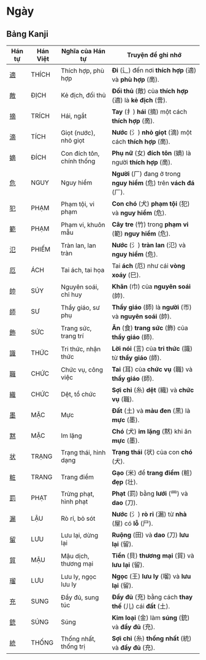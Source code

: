 # Ngày

## Bảng Kanji

| Hán tự | Hán Việt | Nghĩa của Hán tự | Truyện để ghi nhớ |
|---|---|---|---|
| [適](https://www.google.com/search?q=https://mazii.net/vi-VN/search/kanji/javi/%E9%81%A9) | THÍCH | Thích hợp, phù hợp | **Đi** (辶) đến nơi **thích hợp** (適) và **phù hợp** (啇). |
| [敵](https://www.google.com/search?q=https://mazii.net/vi-VN/search/kanji/javi/%E6%95%B5) | ĐỊCH | Kẻ địch, đối thủ | **Đối thủ** (敵) của **thích hợp** (適) là **kẻ địch** (啻). |
| [摘](https://www.google.com/search?q=https://mazii.net/vi-VN/search/kanji/javi/%E6%91%98) | TRÍCH | Hái, ngắt | **Tay** (扌) **hái** (摘) một cách **thích hợp** (啇). |
| [滴](https://www.google.com/search?q=https://mazii.net/vi-VN/search/kanji/javi/%E6%BB%B4) | TÍCH | Giọt (nước), nhỏ giọt | **Nước** (氵) **nhỏ giọt** (滴) một cách **thích hợp** (啇). |
| [嫡](https://www.google.com/search?q=https://mazii.net/vi-VN/search/kanji/javi/%E5%AB%A1) | ĐÍCH | Con đích tôn, chính thống | **Phụ nữ** (女) **đích tôn** (嫡) là người **thích hợp** (啇). |
| [危](https://www.google.com/search?q=https://mazii.net/vi-VN/search/kanji/javi/%E5%8D%B1) | NGUY | Nguy hiểm | **Người** (厂) đang ở trong **nguy hiểm** (危) trên **vách đá** (厂). |
| [犯](https://www.google.com/search?q=https://mazii.net/vi-VN/search/kanji/javi/%E7%8A%AF) | PHẠM | Phạm tội, vi phạm | **Con chó** (犬) **phạm tội** (犯) và **nguy hiểm** (危). |
| [範](https://www.google.com/search?q=https://mazii.net/vi-VN/search/kanji/javi/%E7%AF%84) | PHẠM | Phạm vi, khuôn mẫu | **Cây tre** (竹) trong **phạm vi** (範) **nguy hiểm** (危). |
| [氾](https://www.google.com/search?q=https://mazii.net/vi-VN/search/kanji/javi/%E6%B0%BE) | PHIẾM | Tràn lan, lan tràn | **Nước** (氵) **tràn lan** (氾) và **nguy hiểm** (危). |
| [厄](https://www.google.com/search?q=https://mazii.net/vi-VN/search/kanji/javi/%E5%8E%84) | ÁCH | Tai ách, tai họa | Tai **ách** (厄) như cái **vòng xoáy** (巳). |
| [帥](https://www.google.com/search?q=https://mazii.net/vi-VN/search/kanji/javi/%E5%B8%A5) | SÚY | Nguyên soái, chỉ huy | **Khăn** (巾) của **nguyên soái** (帥). |
| [師](https://www.google.com/search?q=https://mazii.net/vi-VN/search/kanji/javi/%E5%B8%AB) | SƯ | Thầy giáo, sư phụ | **Thầy giáo** (師) là **người** (帀) và **nguyên soái** (帥). |
| [飾](https://www.google.com/search?q=https://mazii.net/vi-VN/search/kanji/javi/%E9%A3%BE) | SỨC | Trang sức, trang trí | **Ăn** (食) **trang sức** (飾) của **thầy giáo** (師). |
| [識](https://www.google.com/search?q=https://mazii.net/vi-VN/search/kanji/javi/%E8%AD%98) | THỨC | Tri thức, nhận thức | **Lời nói** (言) của **tri thức** (識) từ **thầy giáo** (師). |
| [職](https://www.google.com/search?q=https://mazii.net/vi-VN/search/kanji/javi/%E8%81%B7) | CHỨC | Chức vụ, công việc | **Tai** (耳) của **chức vụ** (職) và **thầy giáo** (師). |
| [織](https://www.google.com/search?q=https://mazii.net/vi-VN/search/kanji/javi/%E7%B9%94) | CHỨC | Dệt, tổ chức | **Sợi chỉ** (糸) **dệt** (織) và **chức vụ** (職). |
| [墨](https://www.google.com/search?q=https://mazii.net/vi-VN/search/kanji/javi/%E5%A2%A8) | MẶC | Mực | **Đất** (土) và **màu đen** (黒) là **mực** (墨). |
| [黙](https://www.google.com/search?q=https://mazii.net/vi-VN/search/kanji/javi/%E9%BB%99) | MẶC | Im lặng | **Chó** (犬) **im lặng** (黙) khi ăn **mực** (墨). |
| [状](https://www.google.com/search?q=https://mazii.net/vi-VN/search/kanji/javi/%E7%8A%B6) | TRẠNG | Trạng thái, hình dạng | **Trạng thái** (状) của con **chó** (犬). |
| [粧](https://www.google.com/search?q=https://mazii.net/vi-VN/search/kanji/javi/%E7%B2%A7) | TRANG | Trang điểm | **Gạo** (米) để **trang điểm** (粧) **đẹp** (壮). |
| [罰](https://www.google.com/search?q=https://mazii.net/vi-VN/search/kanji/javi/%E7%BD%B0) | PHẠT | Trừng phạt, hình phạt | **Phạt** (罰) bằng **lưới** (罒) và **dao** (刀). |
| [漏](https://www.google.com/search?q=https://mazii.net/vi-VN/search/kanji/javi/%E6%BC%8F) | LẬU | Rò rỉ, bỏ sót | **Nước** (氵) **rò rỉ** (漏) từ **nhà** (屋) có **lỗ** (尸). |
| [留](https://www.google.com/search?q=https://mazii.net/vi-VN/search/kanji/javi/%E7%95%99) | LƯU | Lưu lại, dừng lại | **Ruộng** (田) và **dao** (刀) **lưu lại** (留). |
| [貿](https://www.google.com/search?q=https://mazii.net/vi-VN/search/kanji/javi/%E8%B2%BF) | MẬU | Mậu dịch, thương mại | **Tiền** (貝) **thương mại** (貿) và **lưu lại** (留). |
| [瑠](https://www.google.com/search?q=https://mazii.net/vi-VN/search/kanji/javi/%E7%91%A0) | LƯU | Lưu ly, ngọc lưu ly | **Ngọc** (王) **lưu ly** (瑠) và **lưu lại** (留). |
| [充](https://www.google.com/search?q=https://mazii.net/vi-VN/search/kanji/javi/%E5%85%85) | SUNG | Đầy đủ, sung túc | **Đầy đủ** (充) bằng cách **thay thế** (儿) cái **đất** (土). |
| [銃](https://www.google.com/search?q=https://mazii.net/vi-VN/search/kanji/javi/%E9%8A%83) | SÚNG | Súng | **Kim loại** (金) làm **súng** (銃) và **đầy đủ** (充). |
| [統](https://www.google.com/search?q=https://mazii.net/vi-VN/search/kanji/javi/%E7%B5%B1) | THỐNG | Thống nhất, thống trị | **Sợi chỉ** (糸) **thống nhất** (統) và **đầy đủ** (充). |

